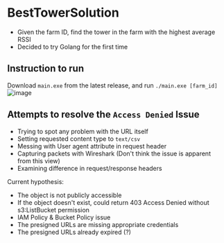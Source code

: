 # BestTowerSolution
- Given the farm ID, find the tower in the farm with the highest average RSSI
- Decided to try Golang for the first time

## Instruction to run
Download `main.exe` from the latest release, and run `./main.exe [farm_id]`
![image](https://github.com/calebWei/BestTowerSolution/assets/100410646/fb287d84-b839-4782-9b4b-55643edc5843)


## Attempts to resolve the `Access Denied` Issue
- Trying to spot any problem with the URL itself
- Setting requested content type to `text/csv`
- Messing with User agent attribute in request header
- Capturing packets with Wireshark (Don't think the issue is apparent from this view)
- Examining difference in request/response headers

Current hypothesis:
- The object is not publicly accessible
- If the object doesn't exist, could return 403 Access Denied without s3:ListBucket permission
- IAM Policy & Bucket Policy issue
- The presigned URLs are missing appropriate credentials
- The presigned URLs already expired (?)
